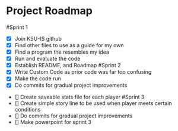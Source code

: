 # Project Roadmap
#Sprint 1
- [x] Join KSU-IS github 
- [x] Find other files to use as a guide for my own
- [x] Find a program the resembles my idea
- [x] Run and evaluate the code
- [x] Establish README, and Roadmap
#Sprint 2
- [x] Write Custom Code as prior code was far too confusing 
- [x] Make the code run
- [x] Do commits for gradual project improvements
- [] Create saveable stats file for each player 
#Sprint 3
- [] Create simple story line to be used when player meets certain conditions
- [] Do commits for gradual project improvements
- [] Make powerpoint for sprint 3
